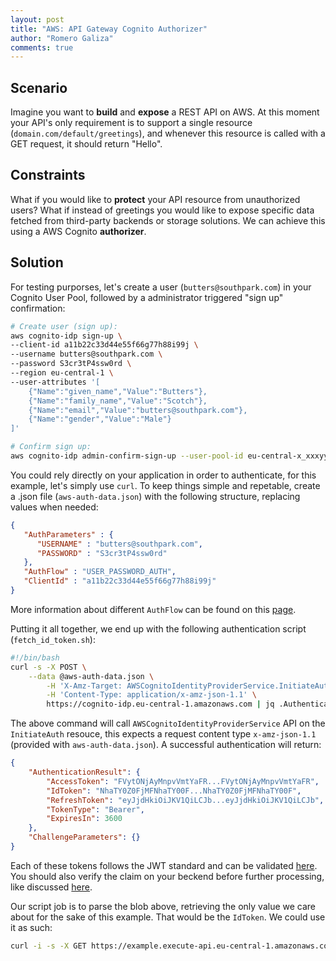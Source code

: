 ```yaml
---
layout: post
title: "AWS: API Gateway Cognito Authorizer"
author: "Romero Galiza"
comments: true
---
```


## Scenario

Imagine you want to **build** and **expose** a REST API on AWS. At this moment your API's only requirement is to support a single resource (`domain.com/default/greetings`), and whenever this resource is called with a GET request, it should return "Hello".

## Constraints

What if you would like to **protect** your API resource from unauthorized users? What if instead of greetings you would like to expose specific data fetched from third-party backends or storage solutions. We can achieve this using a AWS Cognito **authorizer**.

## Solution


For testing purporses, let's create a user (`butters@southpark.com`) in your Cognito User Pool, followed by a administrator triggered "sign up" confirmation:

```bash
# Create user (sign up):
aws cognito-idp sign-up \
--client-id a11b22c33d44e55f66g77h88i99j \
--username butters@southpark.com \
--password S3cr3tP4ssw0rd \
--region eu-central-1 \
--user-attributes '[
    {"Name":"given_name","Value":"Butters"},
    {"Name":"family_name","Value":"Scotch"},
    {"Name":"email","Value":"butters@southpark.com"},
    {"Name":"gender","Value":"Male"}
]'

# Confirm sign up:
aws cognito-idp admin-confirm-sign-up --user-pool-id eu-central-x_xxxyyyzzz --username 58ccaeb4-0668-4361-97f2-b782f4dc00c1
```


You could rely directly on your application in order to authenticate, for this example, let's simply use `curl`. To keep things simple and repetable, create a .json file (`aws-auth-data.json`) with the following structure, replacing values when needed:

```json
{
   "AuthParameters" : {
      "USERNAME" : "butters@southpark.com",
      "PASSWORD" : "S3cr3tP4ssw0rd"
   },
   "AuthFlow" : "USER_PASSWORD_AUTH",
   "ClientId" : "a11b22c33d44e55f66g77h88i99j"
}
```

More information about different `AuthFlow` can be found on this [page](https://docs.aws.amazon.com/cognito-user-identity-pools/latest/APIReference/API_InitiateAuth.html).

Putting it all together, we end up with the following authentication script (`fetch_id_token.sh`):
```bash
#!/bin/bash
curl -s -X POST \
    --data @aws-auth-data.json \
        -H 'X-Amz-Target: AWSCognitoIdentityProviderService.InitiateAuth' \
        -H 'Content-Type: application/x-amz-json-1.1' \
        https://cognito-idp.eu-central-1.amazonaws.com | jq .AuthenticationResult.IdToken | sed 's/\"//g'
```

The above command will call `AWSCognitoIdentityProviderService` API on the `InitiateAuth` resouce, this expects a request content type `x-amz-json-1.1` (provided with `aws-auth-data.json`). A successful authentication will return:

```json
{
    "AuthenticationResult": {
        "AccessToken": "FVytONjAyMnpvVmtYaFR...FVytONjAyMnpvVmtYaFR",
        "IdToken": "NhaTY0Z0FjMFNhaTY00F...NhaTY0Z0FjMFNhaTY00F",
        "RefreshToken": "eyJjdHkiOiJKV1QiLCJb...eyJjdHkiOiJKV1QiLCJb",
        "TokenType": "Bearer",
        "ExpiresIn": 3600
    },
    "ChallengeParameters": {}
}
```

Each of these tokens follows the JWT standard and can be validated [here](https://jwt.io/). You should also verify the claim on your beckend before further processing, like discussed [here](https://docs.aws.amazon.com/cognito/latest/developerguide/amazon-cognito-user-pools-using-tokens-verifying-a-jwt.html).

Our script job is to parse the blob above, retrieving the only value we care about for the sake of this example. That would be the `IdToken`. We could use it as such:

```bash
curl -i -s -X GET https://example.execute-api.eu-central-1.amazonaws.com/default/greetings -H "Authorization: $(./fetch_id_token.sh)"
```
